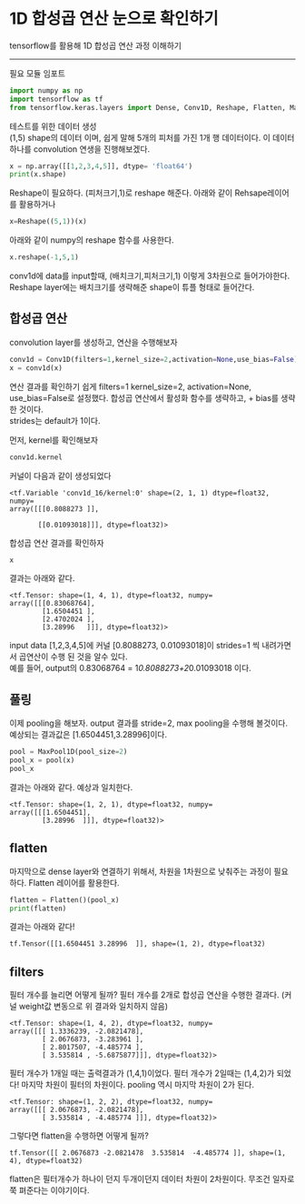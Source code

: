 # 1D 합성곱 연산 눈으로 확인하기

tensorflow를 활용해 1D 합성곱 연산 과정 이해하기

---
필요 모듈 임포트
```python
import numpy as np
import tensorflow as tf
from tensorflow.keras.layers import Dense, Conv1D, Reshape, Flatten, MaxPool1D
```

테스트를 위한 데이터 생성 <br>
(1,5) shape의 데이터 이며, 쉽게 말해 5개의 피처를 가진 1개 행 데이터이다.
이 데이터 하나를 convolution 연생을 진행해보겠다.
```python
x = np.array([[1,2,3,4,5]], dtype= 'float64')
print(x.shape)
```

Reshape이 필요하다. (피처크기,1)로 reshape 해준다. 아래와 같이 Rehsape레이어를 활용하거나 
```python
x=Reshape((5,1))(x)
```
아래와 같이 numpy의 reshape 함수를 사용한다. 
```python
x.reshape(-1,5,1)
```
conv1d에 data를 input할때, (배치크기,피처크기,1) 이렇게 3차원으로 들어가야한다. <br> 
Reshape layer에는 배치크기를 생략해준 shape이 튜플 형태로 들어간다.

## 합성곱 연산

convolution layer를 생성하고, 연산을 수행해보자
```python
conv1d = Conv1D(filters=1,kernel_size=2,activation=None,use_bias=False)
x = conv1d(x)
```
연산 결과를 확인하기 쉽게 filters=1 kernel_size=2, activation=None, use_bias=False로 설정했다.
합성곱 연산에서 활성화 함수를 생략하고, + bias를 생략한 것이다.<br>
strides는 default가 1이다.

먼저, kernel를 확인해보자
```python
conv1d.kernel
```
커널이 다음과 같이 생성되었다
```
<tf.Variable 'conv1d_16/kernel:0' shape=(2, 1, 1) dtype=float32, numpy=
array([[[0.8088273 ]],

       [[0.01093018]]], dtype=float32)>
```
합성곱 연산 결과를 확인하자

```python
x
```
결과는 아래와 같다.
```
<tf.Tensor: shape=(1, 4, 1), dtype=float32, numpy=
array([[[0.83068764],
        [1.6504451 ],
        [2.4702024 ],
        [3.28996   ]]], dtype=float32)>
```
input data [1,2,3,4,5]에 커널 [0.8088273, 0.01093018]이 strides=1 씩 내려가면서 곱연산이 수행 된 것을 알수 있다.<br>
예를 들어, output의 0.83068764 = 1*0.8088273+2*0.01093018 이다.

## 풀링 

이제 pooling을 해보자.
output 결과를 stride=2, max pooling을 수행해 볼것이다.
예상되는 결과값은 [1.6504451,3.28996]이다.
```python
pool = MaxPool1D(pool_size=2)
pool_x = pool(x)
pool_x
```
결과는 아래와 같다. 예상과 일치한다.
```
<tf.Tensor: shape=(1, 2, 1), dtype=float32, numpy=
array([[[1.6504451],
        [3.28996  ]]], dtype=float32)>
```

## flatten
마지막으로 dense layer와 연결하기 위해서, 차원을 1차원으로 낮춰주는 과정이 필요하다.
Flatten 레이어를 활용한다.
```python
flatten = Flatten()(pool_x)
print(flatten)
```
결과는 아래와 같다!
```
tf.Tensor([[1.6504451 3.28996  ]], shape=(1, 2), dtype=float32)
```
## filters
필터 개수를 늘리면 어떻게 될까?
필터 개수를 2개로 합성곱 연산을 수행한 결과다. (커널 weight값 변동으로 위 결과와 일치하지 않음)

```
<tf.Tensor: shape=(1, 4, 2), dtype=float32, numpy=
array([[[ 1.3336239, -2.0821478],
        [ 2.0676873, -3.283961 ],
        [ 2.8017507, -4.485774 ],
        [ 3.535814 , -5.6875877]]], dtype=float32)>
```
필터 개수가 1개일 때는 출력결과가 (1,4,1)이었다. 필터 개수가 2일때는 (1,4,2)가 되었다!
마지막 차원이 필터의 차원이다. pooling 역시 마지막 차원이 2가 된다.

```
<tf.Tensor: shape=(1, 2, 2), dtype=float32, numpy=
array([[[ 2.0676873, -2.0821478],
        [ 3.535814 , -4.485774 ]]], dtype=float32)>
```

그렇다면 flatten을 수행하면 어떻게 될까?
```
tf.Tensor([[ 2.0676873 -2.0821478  3.535814  -4.485774 ]], shape=(1, 4), dtype=float32)
```
flatten은 필터개수가 하나이 던지 두개이던지 데이터 차원이 2차원이다.
무조건 일자로 쭉 펴준다는 이야기이다.

